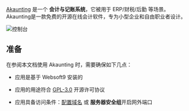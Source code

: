 [Akaunting](https://akaunting.com/) 是一个 **会计与记账系统**，它被用于 ERP/财税/后勤  等场景。Akaunting是一款免费的开源在线会计软件，专为小型企业和自由职业者设计。


![控制台](https://libs.websoft9.com/Websoft9/DocsPicture/zh/akaunting/akaunting-gui-websoft9.png)


## 准备

在参阅本文档使用 Akaunting 时，需要确保如下几点：

- 应用是基于 Websoft9 安装的

- 应用的用途符合 [GPL-3.0](https://opensource.org/licenses/GPL-3.0) 开源许可协议

- 应用具备访问条件：[配置域名](./guide/appsetdomain) 或 **服务器安全组**开启网外端口